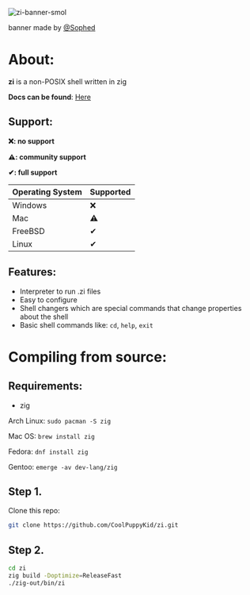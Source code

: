 ![zi-banner-smol](https://github.com/user-attachments/assets/12cfa71b-721b-4a7e-84c7-159b8220b97a)

banner made by [@Sophed](https://github.com/Sophed)

# About:

**zi** is a non-POSIX shell written in zig

**Docs can be found**: [Here](https://github.com/ZI-Project/zi/wiki)

## Support:

**:x:: no support**

**⚠️: community support**

**✔: full support**

| Operating System  | Supported     |
| -------------     | ------------- |
| Windows           | :x:           |
| Mac               | ⚠️             |
| FreeBSD           | ✔             |
| Linux             | ✔             |

## Features:
* Interpreter to run .zi files
* Easy to configure
* Shell changers which are special commands that change properties about the shell
* Basic shell commands like: ``cd``, ``help``, ``exit``

# Compiling from source:

## Requirements:
* zig

Arch Linux:
``sudo pacman -S zig``

Mac OS:
``brew install zig``

Fedora:
``dnf install zig``

Gentoo:
``emerge -av dev-lang/zig``

## Step 1.
Clone this repo:
```bash
git clone https://github.com/CoolPuppyKid/zi.git
```
## Step 2.
```bash
cd zi
zig build -Doptimize=ReleaseFast
./zig-out/bin/zi
```
